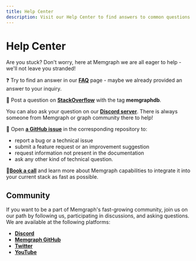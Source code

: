```yaml
---
title: Help Center
description: Visit our Help Center to find answers to common questions and troubleshoot issues effectively. Access a wealth of resources to enhance your journey at Memgraph. 
---
```


# Help Center

Are you stuck? Don't worry, here at Memgraph we are all eager to help - we'll
not leave you stranded!

❓ Try to find an answer in our [**FAQ**](/help-center/faq) page - maybe we already provided an
answer to your inquiry.

🙋 Post a question on
[**StackOverflow**](https://stackoverflow.com/questions/tagged/memgraphdb) with
the tag **memgraphdb**. 

You can also ask your question on our
[**Discord server**](https://discord.gg/memgraph). There is always someone from Memgraph
or graph community there to help!

🎫 Open [**a GitHub issue**](https://github.com/memgraph) in the corresponding repository to:

  - report a bug or a technical issue
  - submit a feature request or an improvement suggestion
  - request information not present in the documentation
  - ask any other kind of technical question.

📱[**Book a call**](https://memgraph.com/office-hours) and learn more about Memgraph capabilities to integrate it into your current stack as fast as possible.

## Community

If you want to be a part of Memgraph's fast-growing community, join us on our
path by following us, participating in discussions, and asking questions. We are
available at the following platforms:

- [**Discord**](https://discord.gg/memgraph)
- [**Memgraph GitHub**](https://github.com/memgraph)
- [**Twitter**](https://twitter.com/memgraphdb)
- [**YouTube**](https://www.youtube.com/channel/UCZ3HOJvHGxtQ_JHxOselBYg)
